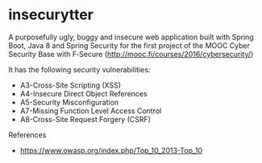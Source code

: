 # insecurytter

A purposefully ugly, buggy and insecure web application built with Spring Boot, Java 8 and Spring Security for the first project of the MOOC Cyber Security Base with F‑Secure (http://mooc.fi/courses/2016/cybersecurity/)


It has the following security vulnerabilities:

+ A3-Cross-Site Scripting (XSS)
+ A4-Insecure Direct Object References
+ A5-Security Misconfiguration
+ A7-Missing Function Level Access Control
+ A8-Cross-Site Request Forgery (CSRF)


References
+ https://www.owasp.org/index.php/Top_10_2013-Top_10
